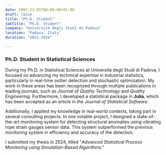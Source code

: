 ```yaml
---
date: 2007-12-01T00:00:00+01:00
draft: false
title: "Ph.D. Student"
jobTitle: "Ph.D. Student"
company: "Università degli Studi di Padova"
location: "Padova, Italy"
duration: "2021-2024"

---
```

### Ph.D. Student in Statistical Sciences

During my Ph.D. in Statistical Sciences at Università degli Studi di Padova, I focused on advancing my technical expertise in industrial statistics, particularly in real-time outlier detection and stochastic optimization. My work in these areas has been recognized through multiple publications in leading journals, such as *Journal of Quality Technology* and *Quality Engineering*.
Furthermore, I developed a statistical package in **Julia**, which has been accepted as an article in the *Journal of Statistical Software*.

Additionally, I applied my knowledge in real-world contexts, taking part in several consulting projects. In one notable project, I designed a state-of-the-art monitoring system for detecting structural anomalies using vibrating rope strain gauges sensor data. This system outperformed the previous monitoring system in efficiency and accuracy of the detection.

I submitted my thesis in 2024, titled "*Advanced Statistical Process Monitoring using Simulation-Based Algorithms*."
